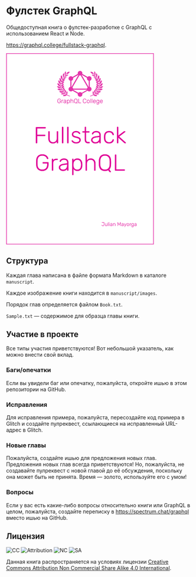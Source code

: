 # Фулстек GraphQL

Общедоступная книга о фулстек-разработке с GraphQL с использованием React и Node.

<a href="https://graphql.college/fullstack-graphql">https://graphql.college/fullstack-graphql</a>.

<a href="https://graphql.college/fullstack-graphql">
  <img src="manuscript/images/title_page.png" width="400px" alt="Cover" />
</a>

## Структура

Каждая глава написана в файле формата Markdown в каталоге `manuscript`.

Каждое изображение книги находится в `manuscript/images`.

Порядок глав определяется файлом `Book.txt`.

`Sample.txt` — содержимое для образца главы книги.

## Участие в проекте

Все типы участия приветствуются! Вот небольшой указатель, как можно внести свой вклад.

### Баги/опечатки

Если вы увидели баг или опечатку, пожалуйста, откройте ишью в этом репозитории на GitHub.

### Исправления

Для исправления примера, пожалуйста, пересоздайте код примера в Glitch и создайте пулреквест, ссылающиеся на исправленный URL-адрес в Glitch.

### Новые главы

Пожалуйста, создайте ишью для предложения новых глав. Предложения новых глав всегда приветствуются! Но, пожалуйста, не создавайте пулреквест с новой главой до её обсуждения, поскольку она может быть не принята. Время — золото, используйте его с умом!

### Вопросы

Если у вас есть какие-либо вопросы относительно книги или GraphQL в целом, пожалуйста, создайте переписку в https://spectrum.chat/graphql вместо ишью на GitHub.

## Лицензия

![CC](https://creativecommons.org/images/deed/cc_blue_x2.png)
![Attribution](https://creativecommons.org/images/deed/attribution_icon_blue_x2.png)
![NC](https://creativecommons.org/images/deed/nc_blue_x2.png)
![SA](https://creativecommons.org/images/deed/sa_blue_x2.png)

Данная книга распространяется на условиях лицензии [Creative Commons Attribution Non Commercial Share Alike 4.0 International](https://creativecommons.org/licenses/by-nc-sa/4.0/).

